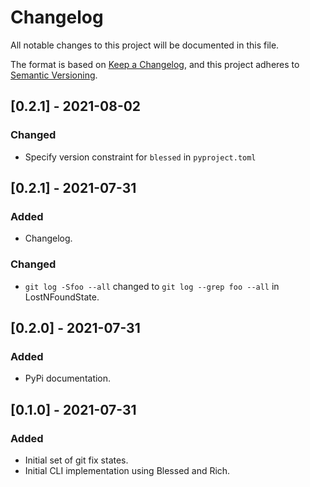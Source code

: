 # Changelog
All notable changes to this project will be documented in this file.

The format is based on [Keep a Changelog](https://keepachangelog.com/en/1.0.0/),
and this project adheres to [Semantic Versioning](https://semver.org/spec/v2.0.0.html).

## [0.2.1] - 2021-08-02
### Changed
- Specify version constraint for `blessed` in `pyproject.toml`

## [0.2.1] - 2021-07-31
### Added
- Changelog.
### Changed
- `git log -Sfoo --all` changed to `git log --grep foo --all` in LostNFoundState.

## [0.2.0] - 2021-07-31
### Added
- PyPi documentation.

## [0.1.0] - 2021-07-31
### Added
- Initial set of git fix states.
- Initial CLI implementation using Blessed and Rich.